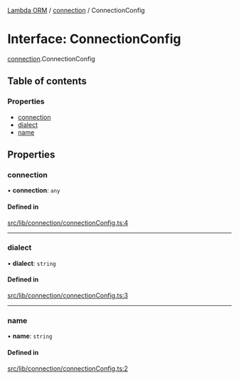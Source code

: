 [Lambda ORM](../README.md) / [connection](../modules/connection.md) / ConnectionConfig

# Interface: ConnectionConfig

[connection](../modules/connection.md).ConnectionConfig

## Table of contents

### Properties

- [connection](connection.ConnectionConfig.md#connection)
- [dialect](connection.ConnectionConfig.md#dialect)
- [name](connection.ConnectionConfig.md#name)

## Properties

### connection

• **connection**: `any`

#### Defined in

[src/lib/connection/connectionConfig.ts:4](https://github.com/FlavioLionelRita/lambda-orm/blob/c5c7261/src/lib/connection/connectionConfig.ts#L4)

___

### dialect

• **dialect**: `string`

#### Defined in

[src/lib/connection/connectionConfig.ts:3](https://github.com/FlavioLionelRita/lambda-orm/blob/c5c7261/src/lib/connection/connectionConfig.ts#L3)

___

### name

• **name**: `string`

#### Defined in

[src/lib/connection/connectionConfig.ts:2](https://github.com/FlavioLionelRita/lambda-orm/blob/c5c7261/src/lib/connection/connectionConfig.ts#L2)

